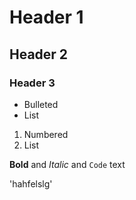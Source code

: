 # Header 1
## Header 2
### Header 3

- Bulleted
- List

1. Numbered
2. List

**Bold** and _Italic_ and `Code` text

'hahfelslg'
